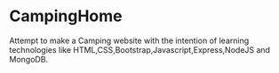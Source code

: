 # CampingHome
Attempt to make a Camping website with the intention of learning technologies like HTML,CSS,Bootstrap,Javascript,Express,NodeJS and MongoDB.
